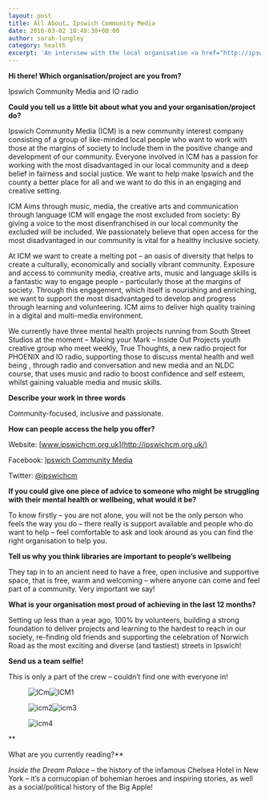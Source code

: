 ```yaml
---
layout: post
title: All About… Ipswich Community Media
date: 2016-03-02 10:49:30+00:00
author: sarah-lungley
category: health
excerpt: 'An interview with the local organisation <a href="http://ipswichcm.org.uk/">Ipswich Community Media</a>.'
---
```

**Hi there! Which organisation/project are you from?**

Ipswich Community Media and IO radio

**Could you tell us a little bit about what you and your organisation/project do?**

Ipswich Community Media (ICM) is a new community interest company consisting of a group of like-minded local people who want to work with those at the margins of society to include them in the positive change and development of our community. Everyone involved in ICM has a passion for working with the most disadvantaged in our local community and a deep belief in fairness and social justice. We want to help make Ipswich and the county a better place for all and we want to do this in an engaging and creative setting.

ICM Aims through music, media, the creative arts and communication through language ICM will engage the most excluded from society: By giving a voice to the most disenfranchised in our local community the excluded will be included. We passionately believe that open access for the most disadvantaged in our community is vital for a healthy inclusive society.

At ICM we want to create a melting pot – an oasis of diversity that helps to create a culturally, economically and socially vibrant community. Exposure and access to community media, creative arts, music and language skills is a fantastic way to engage people – particularly those at the margins of society. Through this engagement, which itself is nourishing and enriching, we want to support the most disadvantaged to develop and progress through learning and volunteering. ICM aims to deliver high quality training in a digital and multi-media environment.

We currently have three mental health projects running from South Street Studios at the moment – Making your Mark – Inside Out Projects youth creative group who meet weekly, True Thoughts, a new radio project for PHOENIX and IO radio, supporting those to discuss mental health and well being , through radio and conversation and new media and an NLDC course, that uses music and radio to boost confidence and self esteem, whilst gaining valuable media and music skills.

**Describe your work in three words**

Community-focused, inclusive and passionate.

**How can people access the help you offer?**

Website: [www.ipswichcm.org.uk](http://ipswichcm.org.uk/)

Facebook: [Ipswich Community Media](https://www.facebook.com/ipswichcm/?fref=ts)

Twitter: [@ipswichcm](https://twitter.com/ipswichcm)

**If you could give one piece of advice to someone who might be struggling with their mental health or wellbeing, what would it be?**

To know firstly – you are not alone, you will not be the only person who feels the way you do &#8211; there really is support available and people who do want to help – feel comfortable to ask and look around as you can find the right organisation to help you.

**Tell us why you think libraries are important to people’s wellbeing**

They tap in to an ancient need to have a free, open inclusive and supportive space, that is free, warm and welcoming – where anyone can come and feel part of a community. Very important we say!

**What is your organisation most proud of achieving in the last 12 months?**

Setting up less than a year ago, 100% by volunteers, building a strong foundation to deliver projects and learning to the hardest to reach in our society, re-finding old friends and supporting the celebration of Norwich Road as the most exciting and diverse (and tastiest) streets in Ipswich!

**Send us a team selfie!**

This is only a part of the crew – couldn’t find one with everyone in!<figure>

 <img class="alignnone" src="http://suffolklibraries.co.uk/wp-content/uploads/2016/03/ICm-113x150.jpg" alt="ICm" /><img class="alignnone" src="http://suffolklibraries.co.uk/wp-content/uploads/2016/03/ICM1-113x150.jpg" alt="ICM1" /></figure> <figure> <img class="alignnone" src="http://suffolklibraries.co.uk/wp-content/uploads/2016/03/icm2-225x150.jpg" alt="icm2" /><img class="alignnone" src="http://suffolklibraries.co.uk/wp-content/uploads/2016/03/icm3-200x150.jpg" alt="icm3" /></figure> <figure><img class="alignnone" src="http://suffolklibraries.co.uk/wp-content/uploads/2016/03/icm4-225x150.jpg" alt="icm4" /></figure>

**

What are you currently reading?**

<cite>Inside the Dream Palace</cite> – the history of the infamous Chelsea Hotel in New York – it’s a cornucopian of bohemian heroes and inspiring stories, as well as a social/political history of the Big Apple!
